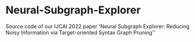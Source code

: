 # Neural-Subgraph-Explorer
Source code of our IJCAI 2022 paper 'Neural Subgraph Explorer: Reducing Noisy Information via Target-oriented Syntax Graph Pruning''
